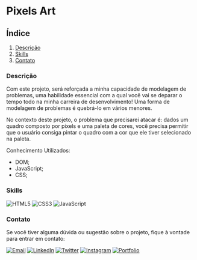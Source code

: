 # Pixels Art

## Índice

1. [Descrição](#descrição)
2. [Skills](#skills)
3. [Contato](#contato)

### Descrição

Com este projeto, será reforçada a minha capacidade de modelagem de problemas, uma habilidade essencial com a qual você vai se deparar o tempo todo na minha carreira de desenvolvimento! Uma forma de modelagem de problemas é quebrá-lo em vários menores.

No contexto deste projeto, o problema que precisarei atacar é: dados um quadro composto por pixels e uma paleta de cores, você precisa permitir que o usuário consiga pintar o quadro com a cor que ele tiver selecionado na paleta.

Conhecimento Utilizados:
- DOM;
- JavaScript;
- CSS;

### Skills

![HTML5](https://img.shields.io/badge/HTML5-E34F26?style=for-the-badge&logo=html5&logoColor=white)
![CSS3](https://img.shields.io/badge/CSS3-1572B6?style=for-the-badge&logo=css3&logoColor=white)
![JavaScript](https://img.shields.io/badge/JavaScript-F7DF1E?style=for-the-badge&logo=javascript&logoColor=black)

### Contato

Se você tiver alguma dúvida ou sugestão sobre o projeto, fique à vontade para entrar em contato:

[![Email](https://img.shields.io/badge/Email-D14836?style=for-the-badge&logo=gmail&logoColor=white)](mailto:righigordev@gmail.com)
[![LinkedIn](https://img.shields.io/badge/LinkedIn-0077B5?style=for-the-badge&logo=linkedin&logoColor=white)](https://www.linkedin.com/in/igor-righi/) [![Twitter](https://img.shields.io/badge/Twitter-1DA1F2?style=for-the-badge&logo=twitter&logoColor=white)](https://twitter.com/righigor) [![Instagram](https://img.shields.io/badge/Instagram-E4405F?style=for-the-badge&logo=instagram&logoColor=white)](https://www.instagram.com/righigor/) [![Portfolio](https://img.shields.io/badge/Portfolio-9cf?style=for-the-badge&logo=appveyor&logoColor=white)](https://righigordev.netlify.app/)